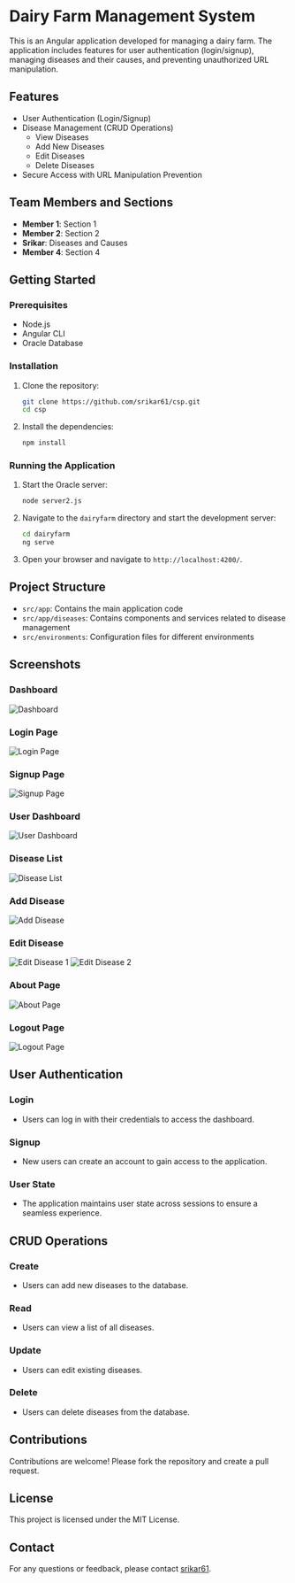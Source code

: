 # Dairy Farm Management System

This is an Angular application developed for managing a dairy farm. The application includes features for user authentication (login/signup), managing diseases and their causes, and preventing unauthorized URL manipulation.

## Features

- User Authentication (Login/Signup)
- Disease Management (CRUD Operations)
  - View Diseases
  - Add New Diseases
  - Edit Diseases
  - Delete Diseases
- Secure Access with URL Manipulation Prevention

## Team Members and Sections

- **Member 1**: Section 1
- **Member 2**: Section 2
- **Srikar**: Diseases and Causes
- **Member 4**: Section 4

## Getting Started

### Prerequisites

- Node.js
- Angular CLI
- Oracle Database

### Installation

1. Clone the repository:
    ```bash
    git clone https://github.com/srikar61/csp.git
    cd csp
    ```

2. Install the dependencies:
    ```bash
    npm install
    ```

### Running the Application

1. Start the Oracle server:
    ```bash
    node server2.js
    ```

2. Navigate to the `dairyfarm` directory and start the development server:
    ```bash
    cd dairyfarm
    ng serve
    ```

3. Open your browser and navigate to `http://localhost:4200/`.

## Project Structure

- `src/app`: Contains the main application code
- `src/app/diseases`: Contains components and services related to disease management
- `src/environments`: Configuration files for different environments

## Screenshots

### Dashboard
![Dashboard](https://github.com/user-attachments/assets/788019b3-4189-4530-b570-d745aee78765)

### Login Page
![Login Page](https://github.com/user-attachments/assets/160a198a-eb96-43a5-ae87-727a3c8f6ea0)

### Signup Page
![Signup Page](https://github.com/user-attachments/assets/02f11bb1-1135-4c1e-90be-e4366e131126)

### User Dashboard
![User Dashboard](https://github.com/user-attachments/assets/78e00458-6e69-4038-a28e-a8d715654b2d)

### Disease List
![Disease List](https://github.com/user-attachments/assets/4cc1cb22-c5d6-4a78-99b0-69a6eed6f301)

### Add Disease
![Add Disease](https://github.com/user-attachments/assets/97db530f-b479-4e42-868b-6e832da7c8ab)

### Edit Disease
![Edit Disease 1](https://github.com/user-attachments/assets/9e77b620-a3d2-4da0-ba56-ef835a54d2ca)
![Edit Disease 2](https://github.com/user-attachments/assets/76dd5512-158e-452c-8e2c-6fa6828aa3d9)

### About Page
![About Page](https://github.com/user-attachments/assets/2a3efd53-2d4a-4d89-9131-973d5918a884)

### Logout Page
![Logout Page](https://github.com/user-attachments/assets/788019b3-4189-4530-b570-d745aee78765)

## User Authentication

### Login
- Users can log in with their credentials to access the dashboard.

### Signup
- New users can create an account to gain access to the application.

### User State
- The application maintains user state across sessions to ensure a seamless experience.

## CRUD Operations

### Create
- Users can add new diseases to the database.

### Read
- Users can view a list of all diseases.

### Update
- Users can edit existing diseases.

### Delete
- Users can delete diseases from the database.

## Contributions

Contributions are welcome! Please fork the repository and create a pull request.

## License

This project is licensed under the MIT License.

## Contact

For any questions or feedback, please contact [srikar61](https://github.com/srikar61).
